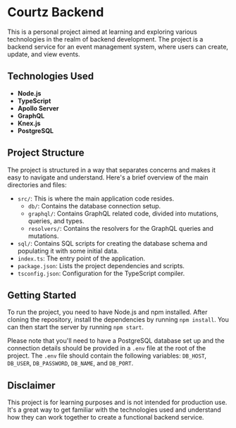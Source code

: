 # Courtz Backend

This is a personal project aimed at learning and exploring various technologies in the realm of backend development. The project is a backend service for an event management system, where users can create, update, and view events.

## Technologies Used

- **Node.js**
- **TypeScript**
- **Apollo Server**
- **GraphQL**
- **Knex.js**
- **PostgreSQL**

## Project Structure

The project is structured in a way that separates concerns and makes it easy to navigate and understand. Here's a brief overview of the main directories and files:

- `src/`: This is where the main application code resides.
  - `db/`: Contains the database connection setup.
  - `graphql/`: Contains GraphQL related code, divided into mutations, queries, and types.
  - `resolvers/`: Contains the resolvers for the GraphQL queries and mutations.
- `sql/`: Contains SQL scripts for creating the database schema and populating it with some initial data.
- `index.ts`: The entry point of the application.
- `package.json`: Lists the project dependencies and scripts.
- `tsconfig.json`: Configuration for the TypeScript compiler.

## Getting Started

To run the project, you need to have Node.js and npm installed. After cloning the repository, install the dependencies by running `npm install`. You can then start the server by running `npm start`.

Please note that you'll need to have a PostgreSQL database set up and the connection details should be provided in a `.env` file at the root of the project. The `.env` file should contain the following variables: `DB_HOST`, `DB_USER`, `DB_PASSWORD`, `DB_NAME`, and `DB_PORT`.

## Disclaimer

This project is for learning purposes and is not intended for production use. It's a great way to get familiar with the technologies used and understand how they can work together to create a functional backend service.
